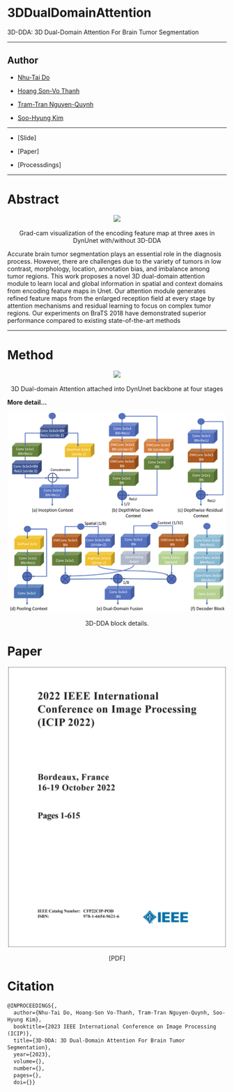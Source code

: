 # 3DDualDomainAttention
3D-DDA: 3D Dual-Domain Attention For Brain Tumor Segmentation

---

## Author

- [Nhu-Tai Do](https://dntai.vneasy.net/)

- [Hoang Son-Vo Thanh](https://sonvth.vercel.app/about)

- [Tram-Tran Nguyen-Quynh]()

- [Soo-Hyung Kim]()

---

- [Slide]

- [Paper]

- [Processdings]

---

# Abstract


<div align="center">
<img width=500 src= "static/fig1_demo_(1).png"/>
<p align="center"> Grad-cam visualization of the encoding feature map at three axes in DynUnet with/without 3D-DDA </p>
</div>

Accurate brain tumor segmentation plays an essential role in the diagnosis process. However, there are challenges due to the variety of tumors in low contrast, morphology, location, annotation bias, and imbalance among tumor regions. This work proposes a novel 3D dual-domain attention module to learn local and global information in spatial and context domains from encoding feature maps in Unet. Our attention module generates refined feature maps from the enlarged reception field at every stage by attention mechanisms and residual learning to focus on complex tumor regions. Our experiments on BraTS 2018 have demonstrated superior performance compared to existing state-of-the-art methods

---
# Method

<div align="center">
<img width=500 src= "static/fig2_overview.png"/>
<p> 3D Dual-domain Attention attached into DynUnet backbone at four stages </p>
</div>

**More detail…**

<div align="center">
<img width=500 src= "static/fig3_details.png"/>
<p> 3D-DDA block details. </p>
</div>

# Paper
<div align="center">
<img width=500 src= "static/067757__80685.png" href="https://1drv.ms/b/s!ArlplJhiPYx6gnw8_jQHEYPu2_sc?e=dSPoOn"/>
<p href="https://1drv.ms/b/s!ArlplJhiPYx6gnw8_jQHEYPu2_sc?e=dSPoOn">[PDF]</p>
</div>


# Citation

```
@INPROCEEDINGS{,
  author={Nhu-Tai Do, Hoang-Son Vo-Thanh, Tram-Tran Nguyen-Quynh, Soo-Hyung Kim},
  booktitle={2023 IEEE International Conference on Image Processing (ICIP)}, 
  title={3D-DDA: 3D Dual-Domain Attention For Brain Tumor Segmentation}, 
  year={2023},
  volume={},
  number={},
  pages={},
  doi={}}
```